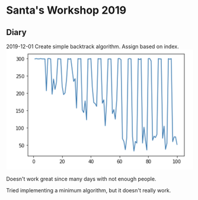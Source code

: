 # Santa's Workshop 2019


## Diary
2019-12-01
Create simple backtrack algorithm. Assign based on index.
![](images/assign_first.png)

Doesn't work great since many days with not enough people.

Tried implementing a minimum algorithm, but it doesn't really work.
